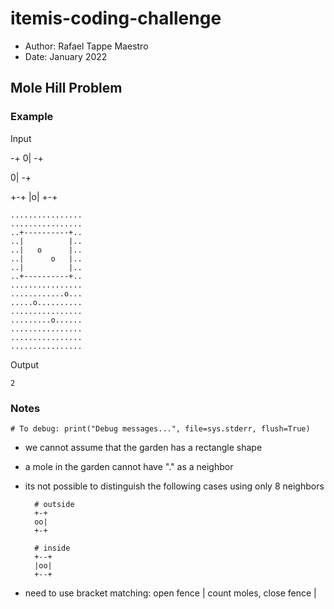 # itemis-coding-challenge

- Author: Rafael Tappe Maestro
- Date: January 2022

## Mole Hill Problem

### Example

Input

-+
0|
-+

0|
-+

+-+
|o|
+-+

```
................
................
..+----------+..
..|          |..
..|   o      |..
..|      o   |..
..|          |..
..+----------+..
................
............o...
.....o..........
................
.........o......
................
................
................
```

Output

```
2
```

### Notes

    # To debug: print("Debug messages...", file=sys.stderr, flush=True)

- we cannot assume that the garden has a rectangle shape
- a mole in the garden cannot have "." as a neighbor
- its not possible to distinguish the following cases using only 8 neighbors

        # outside
        +-+
        oo|
        +-+

        # inside
        +--+
        |oo|
        +--+

- need to use bracket matching: open fence | count moles, close fence |
